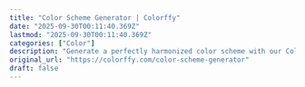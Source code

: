 ```yaml
---
title: "Color Scheme Generator | Colorffy"
date: "2025-09-30T00:11:40.369Z"
lastmod: "2025-09-30T00:11:40.369Z"
categories: ["Color"]
description: "Generate a perfectly harmonized color scheme with our Color Scheme Generator. Generate fancy color shades, tints, triadic color palettes, and more color combinations."
original_url: "https://colorffy.com/color-scheme-generator"
draft: false
---
```

